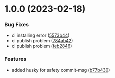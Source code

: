 # 1.0.0 (2023-02-18)


### Bug Fixes

* ci installing error ([5573b44](https://github.com/paretohq/prisma-generator-laravel-generator-schema/commit/5573b44afca360b1e43378c7e7f1519d0d776b10))
* ci publish problem ([784ab42](https://github.com/paretohq/prisma-generator-laravel-generator-schema/commit/784ab42e342f73bf18d32935419cb95a2935c925))
* ci publish problem ([feb2846](https://github.com/paretohq/prisma-generator-laravel-generator-schema/commit/feb2846fb980dcd7466a0024c7a365b8b558afed))


### Features

* added husky for safety commit-msg ([b77b430](https://github.com/paretohq/prisma-generator-laravel-generator-schema/commit/b77b430595b2a4a57d9fd77c7a786d3a5f89c7db))
